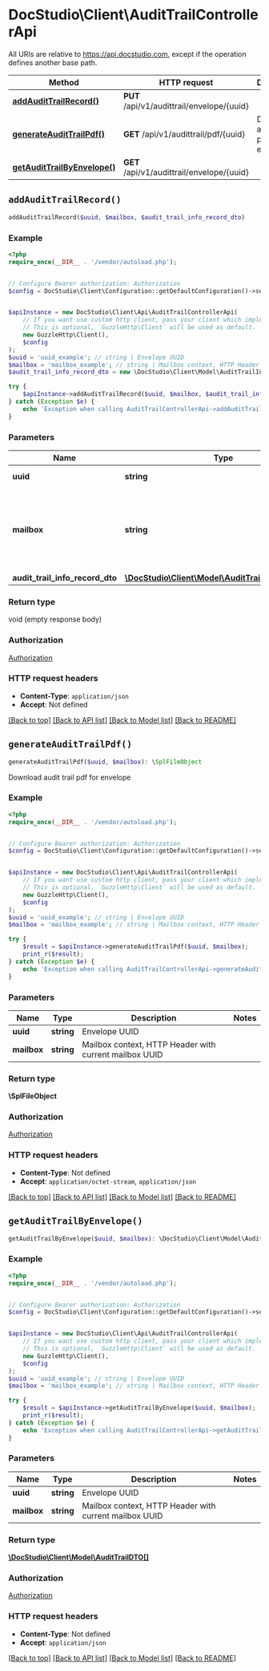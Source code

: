 # DocStudio\Client\AuditTrailControllerApi

All URIs are relative to https://api.docstudio.com, except if the operation defines another base path.

| Method | HTTP request | Description |
| ------------- | ------------- | ------------- |
| [**addAuditTrailRecord()**](AuditTrailControllerApi.md#addAuditTrailRecord) | **PUT** /api/v1/audittrail/envelope/{uuid} |  |
| [**generateAuditTrailPdf()**](AuditTrailControllerApi.md#generateAuditTrailPdf) | **GET** /api/v1/audittrail/pdf/{uuid} | Download audit trail pdf for envelope |
| [**getAuditTrailByEnvelope()**](AuditTrailControllerApi.md#getAuditTrailByEnvelope) | **GET** /api/v1/audittrail/envelope/{uuid} |  |


## `addAuditTrailRecord()`

```php
addAuditTrailRecord($uuid, $mailbox, $audit_trail_info_record_dto)
```



### Example

```php
<?php
require_once(__DIR__ . '/vendor/autoload.php');


// Configure Bearer authorization: Authorization
$config = DocStudio\Client\Configuration::getDefaultConfiguration()->setAccessToken('YOUR_ACCESS_TOKEN');


$apiInstance = new DocStudio\Client\Api\AuditTrailControllerApi(
    // If you want use custom http client, pass your client which implements `GuzzleHttp\ClientInterface`.
    // This is optional, `GuzzleHttp\Client` will be used as default.
    new GuzzleHttp\Client(),
    $config
);
$uuid = 'uuid_example'; // string | Envelope UUID
$mailbox = 'mailbox_example'; // string | Mailbox context, HTTP Header with current mailbox UUID
$audit_trail_info_record_dto = new \DocStudio\Client\Model\AuditTrailInfoRecordDTO(); // \DocStudio\Client\Model\AuditTrailInfoRecordDTO

try {
    $apiInstance->addAuditTrailRecord($uuid, $mailbox, $audit_trail_info_record_dto);
} catch (Exception $e) {
    echo 'Exception when calling AuditTrailControllerApi->addAuditTrailRecord: ', $e->getMessage(), PHP_EOL;
}
```

### Parameters

| Name | Type | Description  | Notes |
| ------------- | ------------- | ------------- | ------------- |
| **uuid** | **string**| Envelope UUID | |
| **mailbox** | **string**| Mailbox context, HTTP Header with current mailbox UUID | |
| **audit_trail_info_record_dto** | [**\DocStudio\Client\Model\AuditTrailInfoRecordDTO**](../Model/AuditTrailInfoRecordDTO.md)|  | |

### Return type

void (empty response body)

### Authorization

[Authorization](../../README.md#Authorization)

### HTTP request headers

- **Content-Type**: `application/json`
- **Accept**: Not defined

[[Back to top]](#) [[Back to API list]](../../README.md#endpoints)
[[Back to Model list]](../../README.md#models)
[[Back to README]](../../README.md)

## `generateAuditTrailPdf()`

```php
generateAuditTrailPdf($uuid, $mailbox): \SplFileObject
```

Download audit trail pdf for envelope

### Example

```php
<?php
require_once(__DIR__ . '/vendor/autoload.php');


// Configure Bearer authorization: Authorization
$config = DocStudio\Client\Configuration::getDefaultConfiguration()->setAccessToken('YOUR_ACCESS_TOKEN');


$apiInstance = new DocStudio\Client\Api\AuditTrailControllerApi(
    // If you want use custom http client, pass your client which implements `GuzzleHttp\ClientInterface`.
    // This is optional, `GuzzleHttp\Client` will be used as default.
    new GuzzleHttp\Client(),
    $config
);
$uuid = 'uuid_example'; // string | Envelope UUID
$mailbox = 'mailbox_example'; // string | Mailbox context, HTTP Header with current mailbox UUID

try {
    $result = $apiInstance->generateAuditTrailPdf($uuid, $mailbox);
    print_r($result);
} catch (Exception $e) {
    echo 'Exception when calling AuditTrailControllerApi->generateAuditTrailPdf: ', $e->getMessage(), PHP_EOL;
}
```

### Parameters

| Name | Type | Description  | Notes |
| ------------- | ------------- | ------------- | ------------- |
| **uuid** | **string**| Envelope UUID | |
| **mailbox** | **string**| Mailbox context, HTTP Header with current mailbox UUID | |

### Return type

**\SplFileObject**

### Authorization

[Authorization](../../README.md#Authorization)

### HTTP request headers

- **Content-Type**: Not defined
- **Accept**: `application/octet-stream`, `application/json`

[[Back to top]](#) [[Back to API list]](../../README.md#endpoints)
[[Back to Model list]](../../README.md#models)
[[Back to README]](../../README.md)

## `getAuditTrailByEnvelope()`

```php
getAuditTrailByEnvelope($uuid, $mailbox): \DocStudio\Client\Model\AuditTrailDTO[]
```



### Example

```php
<?php
require_once(__DIR__ . '/vendor/autoload.php');


// Configure Bearer authorization: Authorization
$config = DocStudio\Client\Configuration::getDefaultConfiguration()->setAccessToken('YOUR_ACCESS_TOKEN');


$apiInstance = new DocStudio\Client\Api\AuditTrailControllerApi(
    // If you want use custom http client, pass your client which implements `GuzzleHttp\ClientInterface`.
    // This is optional, `GuzzleHttp\Client` will be used as default.
    new GuzzleHttp\Client(),
    $config
);
$uuid = 'uuid_example'; // string | Envelope UUID
$mailbox = 'mailbox_example'; // string | Mailbox context, HTTP Header with current mailbox UUID

try {
    $result = $apiInstance->getAuditTrailByEnvelope($uuid, $mailbox);
    print_r($result);
} catch (Exception $e) {
    echo 'Exception when calling AuditTrailControllerApi->getAuditTrailByEnvelope: ', $e->getMessage(), PHP_EOL;
}
```

### Parameters

| Name | Type | Description  | Notes |
| ------------- | ------------- | ------------- | ------------- |
| **uuid** | **string**| Envelope UUID | |
| **mailbox** | **string**| Mailbox context, HTTP Header with current mailbox UUID | |

### Return type

[**\DocStudio\Client\Model\AuditTrailDTO[]**](../Model/AuditTrailDTO.md)

### Authorization

[Authorization](../../README.md#Authorization)

### HTTP request headers

- **Content-Type**: Not defined
- **Accept**: `application/json`

[[Back to top]](#) [[Back to API list]](../../README.md#endpoints)
[[Back to Model list]](../../README.md#models)
[[Back to README]](../../README.md)
